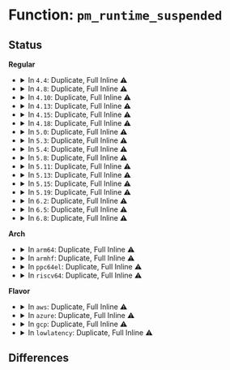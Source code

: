 # Function: <code>pm_runtime_suspended</code>

## Status
<b>Regular</b>
<ul>
<li>
<details>
<summary>In <code>4.4</code>: Duplicate, Full Inline ⚠️</summary>

**Collision:** Static Duplication

**Inline:** Full

**Transformation:** False

**Instances:**

```
In drivers/pci/pci.c (ffffffff814371a5)
Location: include/linux/pm_runtime.h:85
Inline: True
Inline callers:
  - drivers/pci/pci.c:pci_dev_keep_suspended
  - drivers/pci/pci.c:pci_dev_keep_suspended
  - drivers/pci/pci.c:pci_dev_complete_resume
```
```
In drivers/acpi/device_pm.c (ffffffff8147d317)
Location: include/linux/pm_runtime.h:85
Inline: True
Inline callers:
  - drivers/acpi/device_pm.c:acpi_subsys_prepare
```
```
In drivers/acpi/acpi_lpss.c (ffffffff81487913)
Location: include/linux/pm_runtime.h:85
Inline: True
Inline callers:
  - drivers/acpi/acpi_lpss.c:lpss_reg_read
```
```
In drivers/scsi/scsi_pm.c (ffffffff815b91b3)
Location: include/linux/pm_runtime.h:85
Inline: True
```
```
In drivers/scsi/sd.c (ffffffff815bcaba)
Location: include/linux/pm_runtime.h:85
Inline: True
Inline callers:
  - drivers/scsi/sd.c:sd_shutdown
```
```
In drivers/ata/libata-core.c (ffffffff815c8cb0)
Location: include/linux/pm_runtime.h:85
Inline: True
Inline callers:
  - drivers/ata/libata-core.c:ata_port_pm_freeze
  - drivers/ata/libata-core.c:ata_port_pm_suspend
```
```
In drivers/ata/libata-zpodd.c (ffffffff815e22bf)
Location: include/linux/pm_runtime.h:85
Inline: True
Inline callers:
  - drivers/ata/libata-zpodd.c:zpodd_wake_dev
```
</details>
</li>
<li>
<details>
<summary>In <code>4.8</code>: Duplicate, Full Inline ⚠️</summary>

**Collision:** Static Duplication

**Inline:** Full

**Transformation:** False

**Instances:**

```
In drivers/pci/pci.c (ffffffff81482e2c)
Location: include/linux/pm_runtime.h:90
Inline: True
Inline callers:
  - drivers/pci/pci.c:pci_dev_complete_resume
  - drivers/pci/pci.c:pci_dev_keep_suspended
  - drivers/pci/pci.c:pci_dev_keep_suspended
```
```
In drivers/acpi/device_pm.c (ffffffff814cbacd)
Location: include/linux/pm_runtime.h:90
Inline: True
Inline callers:
  - drivers/acpi/device_pm.c:acpi_subsys_prepare
```
```
In drivers/acpi/acpi_lpss.c (ffffffff814d663d)
Location: include/linux/pm_runtime.h:90
Inline: True
Inline callers:
  - drivers/acpi/acpi_lpss.c:lpss_reg_read
```
```
In drivers/base/power/domain.c (ffffffff815b01de)
Location: include/linux/pm_runtime.h:90
Inline: True
```
```
In drivers/scsi/scsi_pm.c (ffffffff81611802)
Location: include/linux/pm_runtime.h:90
Inline: True
Inline callers:
  - drivers/scsi/scsi_pm.c:scsi_bus_resume_common
```
```
In drivers/scsi/sd.c (ffffffff816157aa)
Location: include/linux/pm_runtime.h:90
Inline: True
Inline callers:
  - drivers/scsi/sd.c:sd_shutdown
```
```
In drivers/ata/libata-core.c (ffffffff816212af)
Location: include/linux/pm_runtime.h:90
Inline: True
Inline callers:
  - drivers/ata/libata-core.c:ata_port_pm_freeze
  - drivers/ata/libata-core.c:ata_port_pm_suspend
```
```
In drivers/ata/libata-zpodd.c (ffffffff8163bfa0)
Location: include/linux/pm_runtime.h:90
Inline: True
Inline callers:
  - drivers/ata/libata-zpodd.c:zpodd_wake_dev
```
</details>
</li>
<li>
<details>
<summary>In <code>4.10</code>: Duplicate, Full Inline ⚠️</summary>

**Collision:** Static Duplication

**Inline:** Full

**Transformation:** False

**Instances:**

```
In drivers/pci/pci.c (ffffffff814a43bc)
Location: include/linux/pm_runtime.h:89
Inline: True
Inline callers:
  - drivers/pci/pci.c:pci_dev_complete_resume
  - drivers/pci/pci.c:pci_dev_keep_suspended
  - drivers/pci/pci.c:pci_dev_keep_suspended
```
```
In drivers/acpi/device_pm.c (ffffffff814ed9fb)
Location: include/linux/pm_runtime.h:89
Inline: True
Inline callers:
  - drivers/acpi/device_pm.c:acpi_subsys_prepare
```
```
In drivers/acpi/acpi_lpss.c (ffffffff814f8c9d)
Location: include/linux/pm_runtime.h:89
Inline: True
Inline callers:
  - drivers/acpi/acpi_lpss.c:lpss_reg_read
```
```
In drivers/base/power/domain.c (ffffffff815df56d)
Location: include/linux/pm_runtime.h:89
Inline: True
```
```
In drivers/scsi/scsi_pm.c (ffffffff81641092)
Location: include/linux/pm_runtime.h:89
Inline: True
Inline callers:
  - drivers/scsi/scsi_pm.c:scsi_bus_resume_common
```
```
In drivers/scsi/sd.c (ffffffff816451da)
Location: include/linux/pm_runtime.h:89
Inline: True
Inline callers:
  - drivers/scsi/sd.c:sd_shutdown
```
```
In drivers/ata/libata-core.c (ffffffff81651e2f)
Location: include/linux/pm_runtime.h:89
Inline: True
Inline callers:
  - drivers/ata/libata-core.c:ata_port_pm_freeze
  - drivers/ata/libata-core.c:ata_port_pm_suspend
```
```
In drivers/ata/libata-zpodd.c (ffffffff8166d020)
Location: include/linux/pm_runtime.h:89
Inline: True
Inline callers:
  - drivers/ata/libata-zpodd.c:zpodd_wake_dev
```
</details>
</li>
<li>
<details>
<summary>In <code>4.13</code>: Duplicate, Full Inline ⚠️</summary>

**Collision:** Static Duplication

**Inline:** Full

**Transformation:** False

**Instances:**

```
In drivers/pci/pci.c (ffffffff814ae47c)
Location: include/linux/pm_runtime.h:79
Inline: True
Inline callers:
  - drivers/pci/pci.c:pci_dev_complete_resume
  - drivers/pci/pci.c:pci_dev_keep_suspended
  - drivers/pci/pci.c:pci_dev_keep_suspended
```
```
In drivers/acpi/device_pm.c (ffffffff814f9ed3)
Location: include/linux/pm_runtime.h:79
Inline: True
Inline callers:
  - drivers/acpi/device_pm.c:acpi_subsys_prepare
```
```
In drivers/acpi/acpi_lpss.c (ffffffff815079b0)
Location: include/linux/pm_runtime.h:79
Inline: True
Inline callers:
  - drivers/acpi/acpi_lpss.c:lpss_reg_read
```
```
In drivers/base/power/domain.c (ffffffff815f42b4)
Location: include/linux/pm_runtime.h:79
Inline: True
```
```
In drivers/scsi/scsi_pm.c (ffffffff8165597a)
Location: include/linux/pm_runtime.h:79
Inline: True
Inline callers:
  - drivers/scsi/scsi_pm.c:scsi_bus_resume_common
```
```
In drivers/scsi/sd.c (ffffffff816589aa)
Location: include/linux/pm_runtime.h:79
Inline: True
Inline callers:
  - drivers/scsi/sd.c:sd_shutdown
```
```
In drivers/ata/libata-core.c (ffffffff8166646f)
Location: include/linux/pm_runtime.h:79
Inline: True
Inline callers:
  - drivers/ata/libata-core.c:ata_port_pm_freeze
  - drivers/ata/libata-core.c:ata_port_pm_suspend
```
```
In drivers/ata/libata-zpodd.c (ffffffff81681670)
Location: include/linux/pm_runtime.h:79
Inline: True
Inline callers:
  - drivers/ata/libata-zpodd.c:zpodd_wake_dev
```
```
In drivers/i2c/busses/i2c-designware-platdrv.c (ffffffff81727047)
Location: include/linux/pm_runtime.h:79
Inline: True
Inline callers:
  - drivers/i2c/busses/i2c-designware-platdrv.c:dw_i2c_plat_prepare
```
</details>
</li>
<li>
<details>
<summary>In <code>4.15</code>: Duplicate, Full Inline ⚠️</summary>

**Collision:** Static Duplication

**Inline:** Full

**Transformation:** False

**Instances:**

```
In drivers/pci/pci.c (ffffffff814ed84c)
Location: include/linux/pm_runtime.h:79
Inline: True
Inline callers:
  - drivers/pci/pci.c:pci_dev_complete_resume
  - drivers/pci/pci.c:pci_dev_keep_suspended
  - drivers/pci/pci.c:pci_dev_keep_suspended
```
```
In drivers/pci/pci-driver.c (ffffffff814eff28)
Location: include/linux/pm_runtime.h:79
Inline: True
Inline callers:
  - drivers/pci/pci-driver.c:pci_pm_complete
```
```
In drivers/acpi/device_pm.c (ffffffff8153b75a)
Location: include/linux/pm_runtime.h:79
Inline: True
Inline callers:
  - drivers/acpi/device_pm.c:acpi_dev_needs_resume
```
```
In drivers/acpi/acpi_lpss.c (ffffffff81549e31)
Location: include/linux/pm_runtime.h:79
Inline: True
Inline callers:
  - drivers/acpi/acpi_lpss.c:lpss_reg_read
```
```
In drivers/base/power/main.c (ffffffff81658501)
Location: include/linux/pm_runtime.h:79
Inline: True
Inline callers:
  - drivers/base/power/main.c:dpm_prepare
```
```
In drivers/base/power/domain.c (ffffffff8165c134)
Location: include/linux/pm_runtime.h:79
Inline: True
```
```
In drivers/scsi/scsi_pm.c (ffffffff816bef2a)
Location: include/linux/pm_runtime.h:79
Inline: True
Inline callers:
  - drivers/scsi/scsi_pm.c:scsi_bus_resume_common
```
```
In drivers/scsi/sd.c (ffffffff816c1fea)
Location: include/linux/pm_runtime.h:79
Inline: True
Inline callers:
  - drivers/scsi/sd.c:sd_shutdown
```
```
In drivers/ata/libata-core.c (ffffffff816cfacf)
Location: include/linux/pm_runtime.h:79
Inline: True
Inline callers:
  - drivers/ata/libata-core.c:ata_port_pm_freeze
  - drivers/ata/libata-core.c:ata_port_pm_suspend
```
```
In drivers/ata/libata-zpodd.c (ffffffff816eaeb0)
Location: include/linux/pm_runtime.h:79
Inline: True
Inline callers:
  - drivers/ata/libata-zpodd.c:zpodd_wake_dev
```
```
In drivers/i2c/busses/i2c-designware-platdrv.c (ffffffff81798697)
Location: include/linux/pm_runtime.h:79
Inline: True
Inline callers:
  - drivers/i2c/busses/i2c-designware-platdrv.c:dw_i2c_plat_prepare
```
</details>
</li>
<li>
<details>
<summary>In <code>4.18</code>: Duplicate, Full Inline ⚠️</summary>

**Collision:** Static Duplication

**Inline:** Full

**Transformation:** False

**Instances:**

```
In drivers/pci/pci.c (ffffffff8151d4ac)
Location: include/linux/pm_runtime.h:79
Inline: True
Inline callers:
  - drivers/pci/pci.c:pci_dev_complete_resume
  - drivers/pci/pci.c:pci_dev_keep_suspended
  - drivers/pci/pci.c:pci_dev_keep_suspended
```
```
In drivers/pci/pci-driver.c (ffffffff81520ae8)
Location: include/linux/pm_runtime.h:79
Inline: True
Inline callers:
  - drivers/pci/pci-driver.c:pci_pm_complete
```
```
In drivers/acpi/device_pm.c (ffffffff8157159a)
Location: include/linux/pm_runtime.h:79
Inline: True
Inline callers:
  - drivers/acpi/device_pm.c:acpi_dev_needs_resume
```
```
In drivers/acpi/acpi_lpss.c (ffffffff81580041)
Location: include/linux/pm_runtime.h:79
Inline: True
Inline callers:
  - drivers/acpi/acpi_lpss.c:lpss_reg_read
```
```
In drivers/base/power/main.c (ffffffff81693f37)
Location: include/linux/pm_runtime.h:79
Inline: True
Inline callers:
  - drivers/base/power/main.c:dpm_prepare
```
```
In drivers/base/power/domain.c (ffffffff81697e84)
Location: include/linux/pm_runtime.h:79
Inline: True
```
```
In drivers/scsi/scsi_pm.c (ffffffff816fb53a)
Location: include/linux/pm_runtime.h:79
Inline: True
Inline callers:
  - drivers/scsi/scsi_pm.c:scsi_bus_resume_common
```
```
In drivers/scsi/sd.c (ffffffff816fe64a)
Location: include/linux/pm_runtime.h:79
Inline: True
Inline callers:
  - drivers/scsi/sd.c:sd_shutdown
```
```
In drivers/ata/libata-core.c (ffffffff8170c4f5)
Location: include/linux/pm_runtime.h:79
Inline: True
Inline callers:
  - drivers/ata/libata-core.c:ata_port_pm_freeze
  - drivers/ata/libata-core.c:ata_port_pm_suspend
```
```
In drivers/ata/libata-zpodd.c (ffffffff8172782f)
Location: include/linux/pm_runtime.h:79
Inline: True
Inline callers:
  - drivers/ata/libata-zpodd.c:zpodd_wake_dev
```
```
In drivers/i2c/busses/i2c-designware-platdrv.c (ffffffff817db525)
Location: include/linux/pm_runtime.h:79
Inline: True
```
</details>
</li>
<li>
<details>
<summary>In <code>5.0</code>: Duplicate, Full Inline ⚠️</summary>

**Collision:** Static Duplication

**Inline:** Full

**Transformation:** False

**Instances:**

```
In drivers/pci/pci.c (ffffffff81532bac)
Location: include/linux/pm_runtime.h:79
Inline: True
Inline callers:
  - drivers/pci/pci.c:pci_dev_complete_resume
  - drivers/pci/pci.c:pci_dev_keep_suspended
  - drivers/pci/pci.c:pci_dev_keep_suspended
```
```
In drivers/pci/pci-driver.c (ffffffff81536918)
Location: include/linux/pm_runtime.h:79
Inline: True
Inline callers:
  - drivers/pci/pci-driver.c:pci_pm_complete
```
```
In drivers/acpi/device_pm.c (ffffffff8158935a)
Location: include/linux/pm_runtime.h:79
Inline: True
Inline callers:
  - drivers/acpi/device_pm.c:acpi_dev_needs_resume
```
```
In drivers/acpi/acpi_lpss.c (ffffffff81597f24)
Location: include/linux/pm_runtime.h:79
Inline: True
Inline callers:
  - drivers/acpi/acpi_lpss.c:lpss_reg_read
```
```
In drivers/base/power/main.c (ffffffff816b45b7)
Location: include/linux/pm_runtime.h:79
Inline: True
Inline callers:
  - drivers/base/power/main.c:dpm_prepare
```
```
In drivers/base/power/domain.c (ffffffff816b8694)
Location: include/linux/pm_runtime.h:79
Inline: True
```
```
In drivers/scsi/scsi_pm.c (ffffffff8171e1d3)
Location: include/linux/pm_runtime.h:79
Inline: True
```
```
In drivers/scsi/sd.c (ffffffff8172121a)
Location: include/linux/pm_runtime.h:79
Inline: True
Inline callers:
  - drivers/scsi/sd.c:sd_shutdown
```
```
In drivers/ata/libata-core.c (ffffffff8172e975)
Location: include/linux/pm_runtime.h:79
Inline: True
Inline callers:
  - drivers/ata/libata-core.c:ata_port_pm_freeze
  - drivers/ata/libata-core.c:ata_port_pm_suspend
```
```
In drivers/ata/libata-zpodd.c (ffffffff8174a00f)
Location: include/linux/pm_runtime.h:79
Inline: True
Inline callers:
  - drivers/ata/libata-zpodd.c:zpodd_wake_dev
```
```
In drivers/i2c/busses/i2c-designware-platdrv.c (ffffffff818028d5)
Location: include/linux/pm_runtime.h:79
Inline: True
```
</details>
</li>
<li>
<details>
<summary>In <code>5.3</code>: Duplicate, Full Inline ⚠️</summary>

**Collision:** Static Duplication

**Inline:** Full

**Transformation:** False

**Instances:**

```
In drivers/pci/pci.c (ffffffff815622ef)
Location: include/linux/pm_runtime.h:78
Inline: True
Inline callers:
  - drivers/pci/pci.c:pci_dev_complete_resume
  - drivers/pci/pci.c:pci_dev_adjust_pme
  - drivers/pci/pci.c:pci_dev_need_resume
```
```
In drivers/pci/pci-driver.c (ffffffff815661f8)
Location: include/linux/pm_runtime.h:78
Inline: True
Inline callers:
  - drivers/pci/pci-driver.c:pci_pm_complete
```
```
In drivers/acpi/device_pm.c (ffffffff815b9e4a)
Location: include/linux/pm_runtime.h:78
Inline: True
Inline callers:
  - drivers/acpi/device_pm.c:acpi_dev_needs_resume
```
```
In drivers/acpi/acpi_lpss.c (ffffffff815c925e)
Location: include/linux/pm_runtime.h:78
Inline: True
Inline callers:
  - drivers/acpi/acpi_lpss.c:lpss_reg_read
```
```
In drivers/base/power/main.c (ffffffff816ee440)
Location: include/linux/pm_runtime.h:78
Inline: True
Inline callers:
  - drivers/base/power/main.c:dpm_prepare
```
```
In drivers/base/power/domain.c (ffffffff816f26d5)
Location: include/linux/pm_runtime.h:78
Inline: True
```
```
In drivers/scsi/scsi_pm.c (ffffffff81759903)
Location: include/linux/pm_runtime.h:78
Inline: True
```
```
In drivers/scsi/sd.c (ffffffff8175c8e8)
Location: include/linux/pm_runtime.h:78
Inline: True
Inline callers:
  - drivers/scsi/sd.c:sd_shutdown
```
```
In drivers/ata/libata-core.c (ffffffff8176a165)
Location: include/linux/pm_runtime.h:78
Inline: True
Inline callers:
  - drivers/ata/libata-core.c:ata_port_pm_freeze
  - drivers/ata/libata-core.c:ata_port_pm_suspend
```
```
In drivers/ata/libata-zpodd.c (ffffffff81785e7f)
Location: include/linux/pm_runtime.h:78
Inline: True
Inline callers:
  - drivers/ata/libata-zpodd.c:zpodd_wake_dev
```
```
In drivers/i2c/busses/i2c-designware-platdrv.c (ffffffff81843d95)
Location: include/linux/pm_runtime.h:78
Inline: True
```
</details>
</li>
<li>
<details>
<summary>In <code>5.4</code>: Duplicate, Full Inline ⚠️</summary>

**Collision:** Static Duplication

**Inline:** Full

**Transformation:** False

**Instances:**

```
In drivers/pci/pci.c (ffffffff8158348f)
Location: include/linux/pm_runtime.h:78
Inline: True
Inline callers:
  - drivers/pci/pci.c:pci_dev_complete_resume
  - drivers/pci/pci.c:pci_dev_adjust_pme
  - drivers/pci/pci.c:pci_dev_need_resume
```
```
In drivers/pci/pci-driver.c (ffffffff81587558)
Location: include/linux/pm_runtime.h:78
Inline: True
Inline callers:
  - drivers/pci/pci-driver.c:pci_pm_complete
```
```
In drivers/acpi/device_pm.c (ffffffff815db08a)
Location: include/linux/pm_runtime.h:78
Inline: True
Inline callers:
  - drivers/acpi/device_pm.c:acpi_dev_needs_resume
```
```
In drivers/acpi/acpi_lpss.c (ffffffff815ea2ee)
Location: include/linux/pm_runtime.h:78
Inline: True
Inline callers:
  - drivers/acpi/acpi_lpss.c:lpss_reg_read
```
```
In drivers/base/power/main.c (ffffffff8171241e)
Location: include/linux/pm_runtime.h:78
Inline: True
Inline callers:
  - drivers/base/power/main.c:dpm_prepare
```
```
In drivers/base/power/domain.c (ffffffff81716ba5)
Location: include/linux/pm_runtime.h:78
Inline: True
```
```
In drivers/scsi/scsi_pm.c (ffffffff8177d813)
Location: include/linux/pm_runtime.h:78
Inline: True
```
```
In drivers/scsi/sd.c (ffffffff817807b8)
Location: include/linux/pm_runtime.h:78
Inline: True
Inline callers:
  - drivers/scsi/sd.c:sd_shutdown
```
```
In drivers/ata/libata-core.c (ffffffff8178e1c5)
Location: include/linux/pm_runtime.h:78
Inline: True
Inline callers:
  - drivers/ata/libata-core.c:ata_port_pm_freeze
  - drivers/ata/libata-core.c:ata_port_pm_suspend
```
```
In drivers/ata/libata-zpodd.c (ffffffff817a9abf)
Location: include/linux/pm_runtime.h:78
Inline: True
Inline callers:
  - drivers/ata/libata-zpodd.c:zpodd_wake_dev
```
```
In drivers/i2c/busses/i2c-designware-platdrv.c (ffffffff81875705)
Location: include/linux/pm_runtime.h:78
Inline: True
```
</details>
</li>
<li>
<details>
<summary>In <code>5.8</code>: Duplicate, Full Inline ⚠️</summary>

**Collision:** Static Duplication

**Inline:** Full

**Transformation:** False

**Instances:**

```
In drivers/pci/pci.c (ffffffff8162a05f)
Location: include/linux/pm_runtime.h:83
Inline: True
Inline callers:
  - drivers/pci/pci.c:pci_dev_complete_resume
  - drivers/pci/pci.c:pci_dev_adjust_pme
  - drivers/pci/pci.c:pci_dev_need_resume
```
```
In drivers/pci/pci-driver.c (ffffffff8162d358)
Location: include/linux/pm_runtime.h:83
Inline: True
Inline callers:
  - drivers/pci/pci-driver.c:pci_pm_complete
```
```
In drivers/acpi/device_pm.c (ffffffff8168566a)
Location: include/linux/pm_runtime.h:83
Inline: True
Inline callers:
  - drivers/acpi/device_pm.c:acpi_dev_needs_resume
```
```
In drivers/acpi/acpi_lpss.c (ffffffff8169613e)
Location: include/linux/pm_runtime.h:83
Inline: True
```
```
In drivers/base/power/domain.c (ffffffff817d2bbb)
Location: include/linux/pm_runtime.h:83
Inline: True
```
```
In drivers/scsi/scsi_pm.c (ffffffff81840c87)
Location: include/linux/pm_runtime.h:83
Inline: True
Inline callers:
  - drivers/scsi/scsi_pm.c:scsi_bus_poweroff
  - drivers/scsi/scsi_pm.c:scsi_bus_freeze
  - drivers/scsi/scsi_pm.c:scsi_bus_suspend
```
```
In drivers/scsi/sd.c (ffffffff818468a8)
Location: include/linux/pm_runtime.h:83
Inline: True
Inline callers:
  - drivers/scsi/sd.c:sd_shutdown
```
```
In drivers/ata/libata-core.c (ffffffff81853d95)
Location: include/linux/pm_runtime.h:83
Inline: True
Inline callers:
  - drivers/ata/libata-core.c:ata_port_pm_freeze
  - drivers/ata/libata-core.c:ata_port_pm_suspend
```
```
In drivers/ata/libata-zpodd.c (ffffffff8186f3ff)
Location: include/linux/pm_runtime.h:83
Inline: True
Inline callers:
  - drivers/ata/libata-zpodd.c:zpodd_wake_dev
```
```
In drivers/i2c/busses/i2c-designware-platdrv.c (ffffffff8194a225)
Location: include/linux/pm_runtime.h:83
Inline: True
```
</details>
</li>
<li>
<details>
<summary>In <code>5.11</code>: Duplicate, Full Inline ⚠️</summary>

**Collision:** Static Duplication

**Inline:** Full

**Transformation:** False

**Instances:**

```
In drivers/pci/pci.c (ffffffff816504bf)
Location: include/linux/pm_runtime.h:120
Inline: True
Inline callers:
  - drivers/pci/pci.c:pci_dev_complete_resume
  - drivers/pci/pci.c:pci_dev_adjust_pme
  - drivers/pci/pci.c:pci_dev_need_resume
```
```
In drivers/pci/pci-driver.c (ffffffff81652a48)
Location: include/linux/pm_runtime.h:120
Inline: True
Inline callers:
  - drivers/pci/pci-driver.c:pci_pm_complete
```
```
In drivers/acpi/device_pm.c (ffffffff816a341a)
Location: include/linux/pm_runtime.h:120
Inline: True
Inline callers:
  - drivers/acpi/device_pm.c:acpi_dev_needs_resume
```
```
In drivers/acpi/acpi_lpss.c (ffffffff816b328e)
Location: include/linux/pm_runtime.h:120
Inline: True
```
```
In drivers/base/power/domain.c (ffffffff817e76cb)
Location: include/linux/pm_runtime.h:120
Inline: True
```
```
In drivers/scsi/scsi_pm.c (ffffffff818511c7)
Location: include/linux/pm_runtime.h:120
Inline: True
Inline callers:
  - drivers/scsi/scsi_pm.c:scsi_bus_poweroff
  - drivers/scsi/scsi_pm.c:scsi_bus_freeze
  - drivers/scsi/scsi_pm.c:scsi_bus_suspend
```
```
In drivers/scsi/sd.c (ffffffff81858408)
Location: include/linux/pm_runtime.h:120
Inline: True
Inline callers:
  - drivers/scsi/sd.c:sd_shutdown
```
```
In drivers/ata/libata-core.c (ffffffff81864065)
Location: include/linux/pm_runtime.h:120
Inline: True
Inline callers:
  - drivers/ata/libata-core.c:ata_port_pm_freeze
  - drivers/ata/libata-core.c:ata_port_pm_suspend
```
```
In drivers/ata/libata-zpodd.c (ffffffff8187e0cf)
Location: include/linux/pm_runtime.h:120
Inline: True
Inline callers:
  - drivers/ata/libata-zpodd.c:zpodd_wake_dev
```
```
In drivers/i2c/busses/i2c-designware-platdrv.c (ffffffff8194fdb5)
Location: include/linux/pm_runtime.h:120
Inline: True
```
</details>
</li>
<li>
<details>
<summary>In <code>5.13</code>: Duplicate, Full Inline ⚠️</summary>

**Collision:** Static Duplication

**Inline:** Full

**Transformation:** False

**Instances:**

```
In drivers/pci/pci.c (ffffffff8163306f)
Location: include/linux/pm_runtime.h:120
Inline: True
Inline callers:
  - drivers/pci/pci.c:pci_dev_complete_resume
  - drivers/pci/pci.c:pci_dev_adjust_pme
  - drivers/pci/pci.c:pci_dev_need_resume
```
```
In drivers/pci/pci-driver.c (ffffffff81635508)
Location: include/linux/pm_runtime.h:120
Inline: True
Inline callers:
  - drivers/pci/pci-driver.c:pci_pm_complete
```
```
In drivers/acpi/device_pm.c (ffffffff8168621a)
Location: include/linux/pm_runtime.h:120
Inline: True
Inline callers:
  - drivers/acpi/device_pm.c:acpi_dev_needs_resume
```
```
In drivers/acpi/acpi_lpss.c (ffffffff8169550e)
Location: include/linux/pm_runtime.h:120
Inline: True
```
```
In drivers/base/power/domain.c (ffffffff817cb7bb)
Location: include/linux/pm_runtime.h:120
Inline: True
```
```
In drivers/scsi/scsi_pm.c (ffffffff81834257)
Location: include/linux/pm_runtime.h:120
Inline: True
Inline callers:
  - drivers/scsi/scsi_pm.c:scsi_bus_poweroff
  - drivers/scsi/scsi_pm.c:scsi_bus_freeze
  - drivers/scsi/scsi_pm.c:scsi_bus_suspend
```
```
In drivers/scsi/sd.c (ffffffff8183b388)
Location: include/linux/pm_runtime.h:120
Inline: True
Inline callers:
  - drivers/scsi/sd.c:sd_shutdown
```
```
In drivers/ata/libata-core.c (ffffffff81846cc5)
Location: include/linux/pm_runtime.h:120
Inline: True
Inline callers:
  - drivers/ata/libata-core.c:ata_port_pm_freeze
  - drivers/ata/libata-core.c:ata_port_pm_suspend
```
```
In drivers/ata/libata-zpodd.c (ffffffff8186087f)
Location: include/linux/pm_runtime.h:120
Inline: True
Inline callers:
  - drivers/ata/libata-zpodd.c:zpodd_wake_dev
```
```
In drivers/i2c/busses/i2c-designware-platdrv.c (ffffffff81933c75)
Location: include/linux/pm_runtime.h:120
Inline: True
```
</details>
</li>
<li>
<details>
<summary>In <code>5.15</code>: Duplicate, Full Inline ⚠️</summary>

**Collision:** Static Duplication

**Inline:** Full

**Transformation:** False

**Instances:**

```
In drivers/pci/pci.c (ffffffff816a31df)
Location: include/linux/pm_runtime.h:123
Inline: True
Inline callers:
  - drivers/pci/pci.c:pci_dev_complete_resume
  - drivers/pci/pci.c:pci_dev_adjust_pme
  - drivers/pci/pci.c:pci_dev_need_resume
```
```
In drivers/pci/pci-driver.c (ffffffff816a5418)
Location: include/linux/pm_runtime.h:123
Inline: True
Inline callers:
  - drivers/pci/pci-driver.c:pci_pm_complete
```
```
In drivers/acpi/device_pm.c (ffffffff816fb52a)
Location: include/linux/pm_runtime.h:123
Inline: True
Inline callers:
  - drivers/acpi/device_pm.c:acpi_dev_needs_resume
```
```
In drivers/acpi/acpi_lpss.c (ffffffff8170b23e)
Location: include/linux/pm_runtime.h:123
Inline: True
```
```
In drivers/base/power/domain.c (ffffffff81855113)
Location: include/linux/pm_runtime.h:123
Inline: True
Inline callers:
  - drivers/base/power/domain.c:dev_pm_genpd_set_performance_state
```
```
In drivers/scsi/scsi_pm.c (ffffffff818c0257)
Location: include/linux/pm_runtime.h:123
Inline: True
Inline callers:
  - drivers/scsi/scsi_pm.c:scsi_bus_poweroff
  - drivers/scsi/scsi_pm.c:scsi_bus_freeze
  - drivers/scsi/scsi_pm.c:scsi_bus_suspend
```
```
In drivers/scsi/sd.c (ffffffff818c7b38)
Location: include/linux/pm_runtime.h:123
Inline: True
Inline callers:
  - drivers/scsi/sd.c:sd_shutdown
```
```
In drivers/ata/libata-core.c (ffffffff818d30e5)
Location: include/linux/pm_runtime.h:123
Inline: True
Inline callers:
  - drivers/ata/libata-core.c:ata_port_pm_freeze
  - drivers/ata/libata-core.c:ata_port_pm_suspend
```
```
In drivers/ata/libata-zpodd.c (ffffffff818ef63f)
Location: include/linux/pm_runtime.h:123
Inline: True
Inline callers:
  - drivers/ata/libata-zpodd.c:zpodd_wake_dev
```
```
In drivers/i2c/busses/i2c-designware-platdrv.c (ffffffff819d7075)
Location: include/linux/pm_runtime.h:123
Inline: True
```
</details>
</li>
<li>
<details>
<summary>In <code>5.19</code>: Duplicate, Full Inline ⚠️</summary>

**Collision:** Static Duplication

**Inline:** Full

**Transformation:** False

**Instances:**

```
In drivers/pci/pci.c (ffffffff817c53e6)
Location: include/linux/pm_runtime.h:153
Inline: True
Inline callers:
  - drivers/pci/pci.c:pci_dev_complete_resume
  - drivers/pci/pci.c:pci_dev_adjust_pme
  - drivers/pci/pci.c:pci_dev_need_resume
```
```
In drivers/pci/pci-driver.c (ffffffff817c7a88)
Location: include/linux/pm_runtime.h:153
Inline: True
Inline callers:
  - drivers/pci/pci-driver.c:pci_pm_complete
```
```
In drivers/acpi/device_pm.c (ffffffff818289f8)
Location: include/linux/pm_runtime.h:153
Inline: True
Inline callers:
  - drivers/acpi/device_pm.c:acpi_dev_needs_resume
```
```
In drivers/acpi/acpi_lpss.c (ffffffff81839791)
Location: include/linux/pm_runtime.h:153
Inline: True
```
```
In drivers/base/power/domain.c (ffffffff8199bda7)
Location: include/linux/pm_runtime.h:153
Inline: True
Inline callers:
  - drivers/base/power/domain.c:dev_pm_genpd_set_performance_state
```
```
In drivers/scsi/sd.c (ffffffff81a146e5)
Location: include/linux/pm_runtime.h:153
Inline: True
Inline callers:
  - drivers/scsi/sd.c:sd_resume_system
  - drivers/scsi/sd.c:sd_suspend_system
  - drivers/scsi/sd.c:sd_shutdown
```
```
In drivers/ata/libata-core.c (ffffffff81a237e3)
Location: include/linux/pm_runtime.h:153
Inline: True
Inline callers:
  - drivers/ata/libata-core.c:ata_port_pm_freeze
  - drivers/ata/libata-core.c:ata_port_pm_suspend
```
```
In drivers/ata/libata-zpodd.c (ffffffff81a417bb)
Location: include/linux/pm_runtime.h:153
Inline: True
Inline callers:
  - drivers/ata/libata-zpodd.c:zpodd_wake_dev
```
```
In drivers/i2c/busses/i2c-designware-platdrv.c (ffffffff81b39b85)
Location: include/linux/pm_runtime.h:153
Inline: True
```
</details>
</li>
<li>
<details>
<summary>In <code>6.2</code>: Duplicate, Full Inline ⚠️</summary>

**Collision:** Static Duplication

**Inline:** Full

**Transformation:** False

**Instances:**

```
In drivers/pci/pci.c (ffffffff818e2496)
Location: include/linux/pm_runtime.h:157
Inline: True
Inline callers:
  - drivers/pci/pci.c:pci_dev_complete_resume
  - drivers/pci/pci.c:pci_dev_adjust_pme
  - drivers/pci/pci.c:pci_dev_need_resume
```
```
In drivers/pci/pci-driver.c (ffffffff818e51f8)
Location: include/linux/pm_runtime.h:157
Inline: True
Inline callers:
  - drivers/pci/pci-driver.c:pci_pm_complete
```
```
In drivers/acpi/device_pm.c (ffffffff8195aad8)
Location: include/linux/pm_runtime.h:157
Inline: True
Inline callers:
  - drivers/acpi/device_pm.c:acpi_dev_needs_resume
```
```
In drivers/acpi/acpi_lpss.c (ffffffff8196ed71)
Location: include/linux/pm_runtime.h:157
Inline: True
```
```
In drivers/base/power/domain.c (ffffffff81b0cfc7)
Location: include/linux/pm_runtime.h:157
Inline: True
Inline callers:
  - drivers/base/power/domain.c:dev_pm_genpd_set_performance_state
```
```
In drivers/scsi/sd.c (ffffffff81b94b25)
Location: include/linux/pm_runtime.h:157
Inline: True
Inline callers:
  - drivers/scsi/sd.c:sd_resume_system
  - drivers/scsi/sd.c:sd_suspend_system
  - drivers/scsi/sd.c:sd_shutdown
```
```
In drivers/ata/libata-core.c (ffffffff81ba5663)
Location: include/linux/pm_runtime.h:157
Inline: True
Inline callers:
  - drivers/ata/libata-core.c:ata_port_pm_freeze
  - drivers/ata/libata-core.c:ata_port_pm_suspend
```
```
In drivers/ata/libata-zpodd.c (ffffffff81bc7afb)
Location: include/linux/pm_runtime.h:157
Inline: True
Inline callers:
  - drivers/ata/libata-zpodd.c:zpodd_wake_dev
```
```
In drivers/i2c/busses/i2c-designware-master.c (ffffffff81cce1a1)
Location: include/linux/pm_runtime.h:157
Inline: True
Inline callers:
  - drivers/i2c/busses/i2c-designware-master.c:i2c_dw_isr
```
</details>
</li>
<li>
<details>
<summary>In <code>6.5</code>: Duplicate, Full Inline ⚠️</summary>

**Collision:** Static Duplication

**Inline:** Full

**Transformation:** False

**Instances:**

```
In drivers/pci/pci.c (ffffffff819258d6)
Location: include/linux/pm_runtime.h:157
Inline: True
Inline callers:
  - drivers/pci/pci.c:pci_dev_complete_resume
  - drivers/pci/pci.c:pci_dev_adjust_pme
  - drivers/pci/pci.c:pci_dev_need_resume
```
```
In drivers/pci/pci-driver.c (ffffffff81928838)
Location: include/linux/pm_runtime.h:157
Inline: True
Inline callers:
  - drivers/pci/pci-driver.c:pci_pm_complete
```
```
In drivers/acpi/device_pm.c (ffffffff819a0fa8)
Location: include/linux/pm_runtime.h:157
Inline: True
Inline callers:
  - drivers/acpi/device_pm.c:acpi_dev_needs_resume
```
```
In drivers/acpi/acpi_lpss.c (ffffffff819b52f1)
Location: include/linux/pm_runtime.h:157
Inline: True
```
```
In drivers/base/power/domain.c (ffffffff81b5afc3)
Location: include/linux/pm_runtime.h:157
Inline: True
Inline callers:
  - drivers/base/power/domain.c:dev_pm_genpd_set_performance_state
```
```
In drivers/scsi/sd.c (ffffffff81beaf85)
Location: include/linux/pm_runtime.h:157
Inline: True
Inline callers:
  - drivers/scsi/sd.c:sd_resume_system
  - drivers/scsi/sd.c:sd_suspend_system
  - drivers/scsi/sd.c:sd_shutdown
```
```
In drivers/ata/libata-core.c (ffffffff81bfbcb3)
Location: include/linux/pm_runtime.h:157
Inline: True
Inline callers:
  - drivers/ata/libata-core.c:ata_port_pm_freeze
  - drivers/ata/libata-core.c:ata_port_pm_suspend
```
```
In drivers/ata/libata-zpodd.c (ffffffff81c1f68b)
Location: include/linux/pm_runtime.h:157
Inline: True
Inline callers:
  - drivers/ata/libata-zpodd.c:zpodd_wake_dev
```
```
In drivers/i2c/busses/i2c-designware-master.c (ffffffff81d35f71)
Location: include/linux/pm_runtime.h:157
Inline: True
Inline callers:
  - drivers/i2c/busses/i2c-designware-master.c:i2c_dw_isr
```
</details>
</li>
<li>
<details>
<summary>In <code>6.8</code>: Duplicate, Full Inline ⚠️</summary>

**Collision:** Static Duplication

**Inline:** Full

**Transformation:** False

**Instances:**

```
In drivers/pci/pci.c (ffffffff8196e056)
Location: include/linux/pm_runtime.h:155
Inline: True
Inline callers:
  - drivers/pci/pci.c:pci_dev_complete_resume
  - drivers/pci/pci.c:pci_dev_adjust_pme
  - drivers/pci/pci.c:pci_dev_need_resume
  - drivers/pci/pci.c:pci_pme_list_scan
```
```
In drivers/pci/pci-driver.c (ffffffff81971058)
Location: include/linux/pm_runtime.h:155
Inline: True
Inline callers:
  - drivers/pci/pci-driver.c:pci_pm_complete
```
```
In drivers/acpi/device_pm.c (ffffffff819e9658)
Location: include/linux/pm_runtime.h:155
Inline: True
Inline callers:
  - drivers/acpi/device_pm.c:acpi_dev_needs_resume
```
```
In drivers/acpi/acpi_lpss.c (ffffffff819ff671)
Location: include/linux/pm_runtime.h:155
Inline: True
```
```
In drivers/pmdomain/core.c (ffffffff81aa2a2f)
Location: include/linux/pm_runtime.h:155
Inline: True
Inline callers:
  - drivers/pmdomain/core.c:genpd_dev_pm_set_performance_state
```
```
In drivers/scsi/sd.c (ffffffff81c40ce5)
Location: include/linux/pm_runtime.h:155
Inline: True
Inline callers:
  - drivers/scsi/sd.c:sd_suspend_system
  - drivers/scsi/sd.c:sd_shutdown
```
```
In drivers/ata/libata-core.c (ffffffff81c51978)
Location: include/linux/pm_runtime.h:155
Inline: True
Inline callers:
  - drivers/ata/libata-core.c:ata_port_pm_freeze
  - drivers/ata/libata-core.c:ata_port_pm_suspend
```
```
In drivers/ata/libata-zpodd.c (ffffffff81c747eb)
Location: include/linux/pm_runtime.h:155
Inline: True
Inline callers:
  - drivers/ata/libata-zpodd.c:zpodd_wake_dev
```
```
In drivers/i2c/busses/i2c-designware-master.c (ffffffff81dece41)
Location: include/linux/pm_runtime.h:155
Inline: True
Inline callers:
  - drivers/i2c/busses/i2c-designware-master.c:i2c_dw_isr
```
</details>
</li>
</ul>
<b>Arch</b>
<ul>
<li>
<details>
<summary>In <code>arm64</code>: Duplicate, Full Inline ⚠️</summary>

**Collision:** Static Duplication

**Inline:** Full

**Transformation:** False

**Instances:**

```
In drivers/pci/pci.c (ffff8000106e73d4)
Location: include/linux/pm_runtime.h:78
Inline: True
Inline callers:
  - drivers/pci/pci.c:pci_dev_complete_resume
  - drivers/pci/pci.c:pci_dev_adjust_pme
  - drivers/pci/pci.c:pci_dev_need_resume
```
```
In drivers/pci/pci-driver.c (ffff8000106eb1f4)
Location: include/linux/pm_runtime.h:78
Inline: True
Inline callers:
  - drivers/pci/pci-driver.c:pci_pm_complete
```
```
In drivers/acpi/device_pm.c (ffff800010767224)
Location: include/linux/pm_runtime.h:78
Inline: True
Inline callers:
  - drivers/acpi/device_pm.c:acpi_dev_needs_resume
```
```
In drivers/iommu/arm-smmu.c (ffff8000108d2058)
Location: include/linux/pm_runtime.h:78
Inline: True
Inline callers:
  - drivers/iommu/arm-smmu.c:arm_smmu_pm_resume
```
```
In drivers/base/power/main.c (ffff800010902f40)
Location: include/linux/pm_runtime.h:78
Inline: True
Inline callers:
  - drivers/base/power/main.c:dpm_prepare
```
```
In drivers/base/power/domain.c (ffff800010908960)
Location: include/linux/pm_runtime.h:78
Inline: True
```
```
In drivers/scsi/scsi_pm.c (ffff800010983ab0)
Location: include/linux/pm_runtime.h:78
Inline: True
```
```
In drivers/scsi/sd.c (ffff800010986ef8)
Location: include/linux/pm_runtime.h:78
Inline: True
Inline callers:
  - drivers/scsi/sd.c:sd_shutdown
```
```
In drivers/ata/libata-core.c (ffff800010999248)
Location: include/linux/pm_runtime.h:78
Inline: True
Inline callers:
  - drivers/ata/libata-core.c:ata_port_pm_freeze
  - drivers/ata/libata-core.c:ata_port_pm_suspend
```
```
In drivers/ata/libata-zpodd.c (ffff8000109b6754)
Location: include/linux/pm_runtime.h:78
Inline: True
Inline callers:
  - drivers/ata/libata-zpodd.c:zpodd_wake_dev
```
```
In drivers/i2c/busses/i2c-designware-platdrv.c (ffff800010aba4f0)
Location: include/linux/pm_runtime.h:78
Inline: True
```
</details>
</li>
<li>
<details>
<summary>In <code>armhf</code>: Duplicate, Full Inline ⚠️</summary>

**Collision:** Static Duplication

**Inline:** Full

**Transformation:** False

**Instances:**

```
In drivers/pci/pci.c (c0882538)
Location: include/linux/pm_runtime.h:78
Inline: True
Inline callers:
  - drivers/pci/pci.c:pci_dev_complete_resume
  - drivers/pci/pci.c:pci_dev_adjust_pme
  - drivers/pci/pci.c:pci_dev_need_resume
```
```
In drivers/pci/pci-driver.c (c0886cc8)
Location: include/linux/pm_runtime.h:78
Inline: True
Inline callers:
  - drivers/pci/pci-driver.c:pci_pm_complete
```
```
In drivers/base/power/main.c (c09ed218)
Location: include/linux/pm_runtime.h:78
Inline: True
Inline callers:
  - drivers/base/power/main.c:dpm_prepare
```
```
In drivers/base/power/domain.c (c09f2de4)
Location: include/linux/pm_runtime.h:78
Inline: True
```
```
In drivers/scsi/scsi_pm.c (c0a562c4)
Location: include/linux/pm_runtime.h:78
Inline: True
```
```
In drivers/scsi/sd.c (c0a591b4)
Location: include/linux/pm_runtime.h:78
Inline: True
Inline callers:
  - drivers/scsi/sd.c:sd_shutdown
```
```
In drivers/ata/libata-core.c (c0a6785c)
Location: include/linux/pm_runtime.h:78
Inline: True
Inline callers:
  - drivers/ata/libata-core.c:ata_port_pm_freeze
  - drivers/ata/libata-core.c:ata_port_pm_suspend
```
```
In drivers/i2c/busses/i2c-designware-platdrv.c (c0b99b7c)
Location: include/linux/pm_runtime.h:78
Inline: True
```
```
In drivers/power/avs/smartreflex.c (c0ba9b4c)
Location: include/linux/pm_runtime.h:78
Inline: True
Inline callers:
  - drivers/power/avs/smartreflex.c:sr_disable
```
```
In drivers/clocksource/timer-ti-dm.c (c0c47210)
Location: include/linux/pm_runtime.h:78
Inline: True
Inline callers:
  - drivers/clocksource/timer-ti-dm.c:omap_dm_timer_write_status
  - drivers/clocksource/timer-ti-dm.c:omap_dm_timer_trigger
```
</details>
</li>
<li>
<details>
<summary>In <code>ppc64el</code>: Duplicate, Full Inline ⚠️</summary>

**Collision:** Static Duplication

**Inline:** Full

**Transformation:** False

**Instances:**

```
In drivers/pci/pci.c (c000000000861b1c)
Location: include/linux/pm_runtime.h:78
Inline: True
Inline callers:
  - drivers/pci/pci.c:pci_dev_complete_resume
  - drivers/pci/pci.c:pci_dev_adjust_pme
  - drivers/pci/pci.c:pci_dev_need_resume
```
```
In drivers/pci/pci-driver.c (c0000000008668e4)
Location: include/linux/pm_runtime.h:78
Inline: True
Inline callers:
  - drivers/pci/pci-driver.c:pci_pm_complete
```
```
In drivers/base/power/main.c (c0000000009a1574)
Location: include/linux/pm_runtime.h:78
Inline: True
Inline callers:
  - drivers/base/power/main.c:dpm_prepare
```
```
In drivers/base/power/domain.c (c0000000009a8530)
Location: include/linux/pm_runtime.h:78
Inline: True
```
```
In drivers/scsi/scsi_pm.c (c000000000a40670)
Location: include/linux/pm_runtime.h:78
Inline: True
```
```
In drivers/scsi/sd.c (c000000000a46594)
Location: include/linux/pm_runtime.h:78
Inline: True
Inline callers:
  - drivers/scsi/sd.c:sd_shutdown
```
```
In drivers/ata/libata-core.c (c000000000a5a0b0)
Location: include/linux/pm_runtime.h:78
Inline: True
Inline callers:
  - drivers/ata/libata-core.c:ata_port_pm_freeze
  - drivers/ata/libata-core.c:ata_port_pm_suspend
```
```
In drivers/i2c/busses/i2c-designware-platdrv.c (c000000000b9db90)
Location: include/linux/pm_runtime.h:78
Inline: True
```
</details>
</li>
<li>
<details>
<summary>In <code>riscv64</code>: Duplicate, Full Inline ⚠️</summary>

**Collision:** Static Duplication

**Inline:** Full

**Transformation:** False

**Instances:**

```
In drivers/pci/pci.c (ffffffe0004bdb7c)
Location: include/linux/pm_runtime.h:78
Inline: True
Inline callers:
  - drivers/pci/pci.c:pci_dev_complete_resume
  - drivers/pci/pci.c:pci_dev_adjust_pme
  - drivers/pci/pci.c:pci_dev_need_resume
```
```
In drivers/base/power/domain.c (ffffffe00058f496)
Location: include/linux/pm_runtime.h:78
Inline: True
```
```
In drivers/scsi/sd.c (ffffffe0005eb372)
Location: include/linux/pm_runtime.h:78
Inline: True
Inline callers:
  - drivers/scsi/sd.c:sd_shutdown
```
```
In drivers/ata/libata-core.c (ffffffe0005f861a)
Location: include/linux/pm_runtime.h:78
Inline: True
Inline callers:
  - drivers/ata/libata-core.c:ata_port_pm_freeze
  - drivers/ata/libata-core.c:ata_port_pm_suspend
```
</details>
</li>
</ul>
<b>Flavor</b>
<ul>
<li>
<details>
<summary>In <code>aws</code>: Duplicate, Full Inline ⚠️</summary>

**Collision:** Static Duplication

**Inline:** Full

**Transformation:** False

**Instances:**

```
In drivers/pci/pci.c (ffffffff815779af)
Location: include/linux/pm_runtime.h:78
Inline: True
Inline callers:
  - drivers/pci/pci.c:pci_dev_complete_resume
  - drivers/pci/pci.c:pci_dev_adjust_pme
  - drivers/pci/pci.c:pci_dev_need_resume
```
```
In drivers/pci/pci-driver.c (0)
Location: include/linux/pm_runtime.h:78
Inline: True
```
```
In drivers/acpi/device_pm.c (ffffffff815cd85a)
Location: include/linux/pm_runtime.h:78
Inline: True
Inline callers:
  - drivers/acpi/device_pm.c:acpi_dev_needs_resume
```
```
In drivers/base/power/main.c (ffffffff816d879e)
Location: include/linux/pm_runtime.h:78
Inline: True
Inline callers:
  - drivers/base/power/main.c:dpm_prepare
```
```
In drivers/base/power/domain.c (ffffffff816dced5)
Location: include/linux/pm_runtime.h:78
Inline: True
```
```
In drivers/scsi/scsi_pm.c (ffffffff81731f03)
Location: include/linux/pm_runtime.h:78
Inline: True
```
```
In drivers/scsi/sd.c (ffffffff81734ea8)
Location: include/linux/pm_runtime.h:78
Inline: True
Inline callers:
  - drivers/scsi/sd.c:sd_shutdown
```
```
In drivers/ata/libata-core.c (ffffffff81753355)
Location: include/linux/pm_runtime.h:78
Inline: True
Inline callers:
  - drivers/ata/libata-core.c:ata_port_pm_freeze
  - drivers/ata/libata-core.c:ata_port_pm_suspend
```
</details>
</li>
<li>
<details>
<summary>In <code>azure</code>: Duplicate, Full Inline ⚠️</summary>

**Collision:** Static Duplication

**Inline:** Full

**Transformation:** False

**Instances:**

```
In drivers/pci/pci.c (ffffffff815660ff)
Location: include/linux/pm_runtime.h:78
Inline: True
Inline callers:
  - drivers/pci/pci.c:pci_dev_complete_resume
  - drivers/pci/pci.c:pci_dev_adjust_pme
  - drivers/pci/pci.c:pci_dev_need_resume
```
```
In drivers/pci/pci-driver.c (ffffffff8156a1b8)
Location: include/linux/pm_runtime.h:78
Inline: True
Inline callers:
  - drivers/pci/pci-driver.c:pci_pm_complete
```
```
In drivers/acpi/device_pm.c (ffffffff815b73da)
Location: include/linux/pm_runtime.h:78
Inline: True
Inline callers:
  - drivers/acpi/device_pm.c:acpi_dev_needs_resume
```
```
In drivers/acpi/acpi_lpss.c (ffffffff815c4d5e)
Location: include/linux/pm_runtime.h:78
Inline: True
Inline callers:
  - drivers/acpi/acpi_lpss.c:lpss_reg_read
```
```
In drivers/base/power/main.c (ffffffff816b2df8)
Location: include/linux/pm_runtime.h:78
Inline: True
Inline callers:
  - drivers/base/power/main.c:dpm_prepare
```
```
In drivers/base/power/domain.c (ffffffff816b7655)
Location: include/linux/pm_runtime.h:78
Inline: True
```
```
In drivers/scsi/scsi_pm.c (ffffffff8170b323)
Location: include/linux/pm_runtime.h:78
Inline: True
```
```
In drivers/scsi/sd.c (ffffffff81716b48)
Location: include/linux/pm_runtime.h:78
Inline: True
Inline callers:
  - drivers/scsi/sd.c:sd_shutdown
```
```
In drivers/ata/libata-core.c (ffffffff817331f5)
Location: include/linux/pm_runtime.h:78
Inline: True
Inline callers:
  - drivers/ata/libata-core.c:ata_port_pm_freeze
  - drivers/ata/libata-core.c:ata_port_pm_suspend
```
</details>
</li>
<li>
<details>
<summary>In <code>gcp</code>: Duplicate, Full Inline ⚠️</summary>

**Collision:** Static Duplication

**Inline:** Full

**Transformation:** False

**Instances:**

```
In drivers/pci/pci.c (ffffffff815771df)
Location: include/linux/pm_runtime.h:78
Inline: True
Inline callers:
  - drivers/pci/pci.c:pci_dev_complete_resume
  - drivers/pci/pci.c:pci_dev_adjust_pme
  - drivers/pci/pci.c:pci_dev_need_resume
```
```
In drivers/pci/pci-driver.c (ffffffff8157b2a8)
Location: include/linux/pm_runtime.h:78
Inline: True
Inline callers:
  - drivers/pci/pci-driver.c:pci_pm_complete
```
```
In drivers/acpi/device_pm.c (ffffffff815cf36a)
Location: include/linux/pm_runtime.h:78
Inline: True
Inline callers:
  - drivers/acpi/device_pm.c:acpi_dev_needs_resume
```
```
In drivers/acpi/acpi_lpss.c (ffffffff815de5ce)
Location: include/linux/pm_runtime.h:78
Inline: True
Inline callers:
  - drivers/acpi/acpi_lpss.c:lpss_reg_read
```
```
In drivers/base/power/main.c (ffffffff817060de)
Location: include/linux/pm_runtime.h:78
Inline: True
Inline callers:
  - drivers/base/power/main.c:dpm_prepare
```
```
In drivers/base/power/domain.c (ffffffff8170a865)
Location: include/linux/pm_runtime.h:78
Inline: True
```
```
In drivers/scsi/scsi_pm.c (ffffffff81770cd3)
Location: include/linux/pm_runtime.h:78
Inline: True
```
```
In drivers/scsi/sd.c (ffffffff81775638)
Location: include/linux/pm_runtime.h:78
Inline: True
Inline callers:
  - drivers/scsi/sd.c:sd_shutdown
```
```
In drivers/ata/libata-core.c (ffffffff81783045)
Location: include/linux/pm_runtime.h:78
Inline: True
Inline callers:
  - drivers/ata/libata-core.c:ata_port_pm_freeze
  - drivers/ata/libata-core.c:ata_port_pm_suspend
```
```
In drivers/ata/libata-zpodd.c (ffffffff8179e93f)
Location: include/linux/pm_runtime.h:78
Inline: True
Inline callers:
  - drivers/ata/libata-zpodd.c:zpodd_wake_dev
```
```
In drivers/i2c/busses/i2c-designware-platdrv.c (ffffffff8186abb5)
Location: include/linux/pm_runtime.h:78
Inline: True
```
</details>
</li>
<li>
<details>
<summary>In <code>lowlatency</code>: Duplicate, Full Inline ⚠️</summary>

**Collision:** Static Duplication

**Inline:** Full

**Transformation:** False

**Instances:**

```
In drivers/pci/pci.c (ffffffff815916af)
Location: include/linux/pm_runtime.h:78
Inline: True
Inline callers:
  - drivers/pci/pci.c:pci_dev_complete_resume
  - drivers/pci/pci.c:pci_dev_adjust_pme
  - drivers/pci/pci.c:pci_dev_need_resume
```
```
In drivers/pci/pci-driver.c (ffffffff815958b8)
Location: include/linux/pm_runtime.h:78
Inline: True
Inline callers:
  - drivers/pci/pci-driver.c:pci_pm_complete
```
```
In drivers/acpi/device_pm.c (ffffffff815e922a)
Location: include/linux/pm_runtime.h:78
Inline: True
Inline callers:
  - drivers/acpi/device_pm.c:acpi_dev_needs_resume
```
```
In drivers/acpi/acpi_lpss.c (ffffffff815f848e)
Location: include/linux/pm_runtime.h:78
Inline: True
Inline callers:
  - drivers/acpi/acpi_lpss.c:lpss_reg_read
```
```
In drivers/base/power/main.c (ffffffff81720ace)
Location: include/linux/pm_runtime.h:78
Inline: True
Inline callers:
  - drivers/base/power/main.c:dpm_prepare
```
```
In drivers/base/power/domain.c (ffffffff817257e5)
Location: include/linux/pm_runtime.h:78
Inline: True
```
```
In drivers/scsi/scsi_pm.c (ffffffff8178c473)
Location: include/linux/pm_runtime.h:78
Inline: True
```
```
In drivers/scsi/sd.c (ffffffff8178f418)
Location: include/linux/pm_runtime.h:78
Inline: True
Inline callers:
  - drivers/scsi/sd.c:sd_shutdown
```
```
In drivers/ata/libata-core.c (ffffffff8179cf05)
Location: include/linux/pm_runtime.h:78
Inline: True
Inline callers:
  - drivers/ata/libata-core.c:ata_port_pm_freeze
  - drivers/ata/libata-core.c:ata_port_pm_suspend
```
```
In drivers/ata/libata-zpodd.c (ffffffff817b87bf)
Location: include/linux/pm_runtime.h:78
Inline: True
Inline callers:
  - drivers/ata/libata-zpodd.c:zpodd_wake_dev
```
```
In drivers/i2c/busses/i2c-designware-platdrv.c (ffffffff81884b45)
Location: include/linux/pm_runtime.h:78
Inline: True
```
</details>
</li>
</ul>

## Differences
